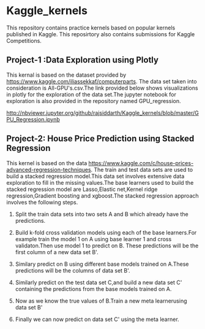 # Kaggle_kernels

This repository contains practice kernels based on popular kernels published in Kaggle.
This reposirtory also contains submissions for Kaggle Competitions.

## Project-1 :Data Exploration using Plotly 
  
  This kernal is based on the dataset provided by https://www.kaggle.com/iliassekkaf/computerparts. The data set taken into consideration is All-GPU's.csv.The link provided below shows visualizations in plotly for the exploration of the data set.The jupyter notebook for exploration is also provided in the repository named GPU_regression.
  
http://nbviewer.jupyter.org/github/rajsiddarth/Kaggle_kernels/blob/master/GPU_Regression.ipynb

## Project-2: House Price Prediction using Stacked Regression 

This kernel is based on the data https://www.kaggle.com/c/house-prices-advanced-regression-techniques. The train and test data sets are used to build a stacked regression model.This data set involves extensive data exploration to fill in the missing values.The base learners used to build the stacked regression model are Lasso,Elastic net,Kernel ridge regression,Gradient boosting and xgboost.The stacked regression approach involves the following steps.

1. Split the train data sets into two sets A and B which already have the predictions.

2. Build k-fold cross validation models using each of the base learners.For example train the model 1 on A using base learner 1 and cross validaton.Then use model 1 to predict on B. These predictions will be the first column of a new data set B'.

3. Similary predict on B using different base models trained on A.These predictions will be the columns of data set B'.

4. Similarly predict on the test data set C,and build a new data set C' containing the predictions from the base models trained on A.

5. Now as we know the true values of B.Train a new meta learnerusing data set B'

6. Finally we can now predict on data set C' using the meta learner. 



